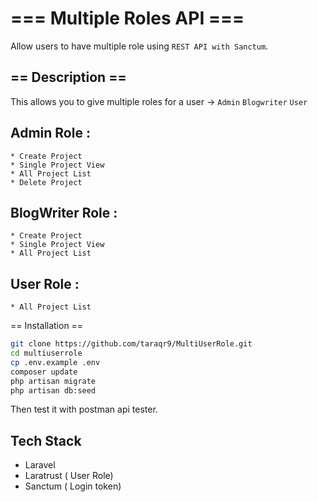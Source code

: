 # === Multiple Roles API ===

Allow users to have multiple role using `REST API with Sanctum`.

## == Description ==

This allows you to give multiple roles for a user ->
`Admin`
`Blogwriter`
`User`

## Admin Role : 
    * Create Project
    * Single Project View
    * All Project List
    * Delete Project
    
## BlogWriter Role :
    * Create Project
    * Single Project View
    * All Project List
    
## User Role :
    * All Project List

== Installation ==
```bash
git clone https://github.com/taraqr9/MultiUserRole.git
cd multiuserrole
cp .env.example .env
composer update
php artisan migrate
php artisan db:seed
```
Then test it with postman api tester.

## Tech Stack
* Laravel 
* Laratrust ( User Role)
* Sanctum ( Login token)



